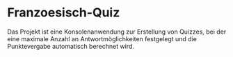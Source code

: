 # Franzoesisch-Quiz
Das Projekt ist eine Konsolenanwendung zur Erstellung von Quizzes, bei der eine maximale Anzahl an Antwortmöglichkeiten festgelegt und die Punktevergabe automatisch berechnet wird.
